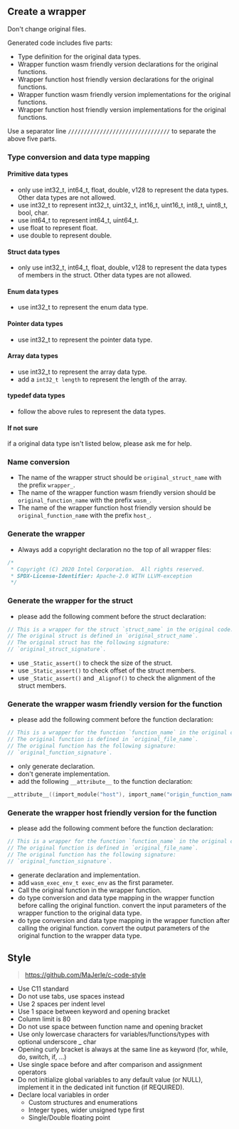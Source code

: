 ## Create a wrapper

Don't change original files.

Generated code includes five parts:

- Type definition for the original data types.
- Wrapper function wasm friendly version declarations for the original functions.
- Wrapper function host friendly version declarations for the original functions.
- Wrapper function wasm friendly version implementations for the original functions.
- Wrapper function host friendly version implementations for the original functions.

Use a separator line `////////////////////////////////` to separate the above five parts.

### Type conversion and data type mapping

#### Primitive data types

- only use int32_t, int64_t, float, double, v128 to represent the data types.
  Other data types are not allowed.
- use int32_t to represent int32_t, uint32_t, int16_t, uint16_t, int8_t,
  uint8_t, bool, char.
- use int64_t to represent int64_t, uint64_t.
- use float to represent float.
- use double to represent double.

#### Struct data types

- only use int32_t, int64_t, float, double, v128 to represent the data types of members in the struct.
  Other data types are not allowed.

#### Enum data types

- use int32_t to represent the enum data type.

#### Pointer data types

- use int32_t to represent the pointer data type.

#### Array data types

- use int32_t to represent the array data type.
- add a `int32_t length` to represent the length of the array.

#### typedef data types

- follow the above rules to represent the data types.

#### If not sure

if a original data type isn't listed below, please ask me for help.

### Name conversion

- The name of the wrapper struct should be `original_struct_name` with the prefix `wrapper_`.
- The name of the wrapper function wasm friendly version should be `original_function_name` with the prefix `wasm_`.
- The name of the wrapper function host friendly version should be `original_function_name` with the prefix `host_`.

### Generate the wrapper

- Always add a copyright declaration no the top of all wrapper files:

```c
/*
 * Copyright (C) 2020 Intel Corporation.  All rights reserved.
 * SPDX-License-Identifier: Apache-2.0 WITH LLVM-exception
 */
```

### Generate the wrapper for the struct

- please add the following comment before the struct declaration:

```c
// This is a wrapper for the struct `struct_name` in the original code.
// The original struct is defined in `original_struct_name`.
// The original struct has the following signature:
// `original_struct_signature`.

```

- use `_Static_assert()` to check the size of the struct.
- use `_Static_assert()` to check offset of the struct members.
- use `_Static_assert()` and `_Alignof()` to check the alignment of the struct members.

### Generate the wrapper wasm friendly version for the function

- please add the following comment before the function declaration:

```c
// This is a wrapper for the function `function_name` in the original code.
// The original function is defined in `original_file_name`.
// The original function has the following signature:
// `original_function_signature`.
```

- only generate declaration.
- don't generate implementation.
- add the following `__attribute__` to the function declaration:

```c
__attribute__((import_module("host"), import_name("origin_function_name")))
```

### Generate the wrapper host friendly version for the function

- please add the following comment before the function declaration:

```c
// This is a wrapper for the function `function_name` in the original code.
// The original function is defined in `original_file_name`.
// The original function has the following signature:
// `original_function_signature`.
```

- generate declaration and implementation.
- add `wasm_exec_env_t exec_env` as the first parameter.
- Call the original function in the wrapper function.
- do type conversion and data type mapping in the wrapper function before calling the original function.
  convert the input parameters of the wrapper function to the original data type.
- do type conversion and data type mapping in the wrapper function after calling the original function.
  convert the output parameters of the original function to the wrapper data type.

## Style

> https://github.com/MaJerle/c-code-style

- Use C11 standard
- Do not use tabs, use spaces instead
- Use 2 spaces per indent level
- Use 1 space between keyword and opening bracket
- Column limit is 80
- Do not use space between function name and opening bracket
- Use only lowercase characters for variables/functions/types with optional underscore \_ char
- Opening curly bracket is always at the same line as keyword (for, while, do, switch, if, ...)
- Use single space before and after comparison and assignment operators
- Do not initialize global variables to any default value (or NULL), implement it in the dedicated init function (if REQUIRED).
- Declare local variables in order
  - Custom structures and enumerations
  - Integer types, wider unsigned type first
  - Single/Double floating point
